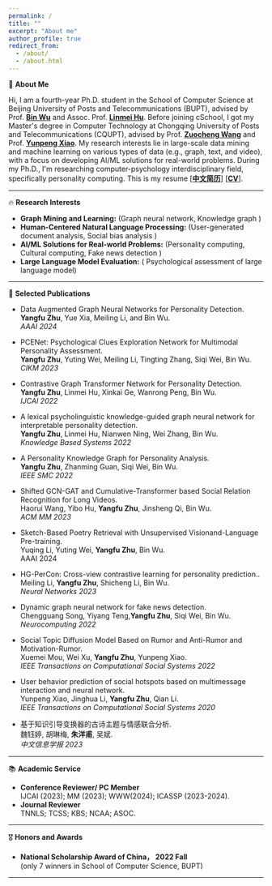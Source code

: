 ```yaml
---
permalink: /
title: ""
excerpt: "About me"
author_profile: true
redirect_from: 
  - /about/
  - /about.html
---
```


 🚩 **About Me**
 
Hi,  I am a fourth-year Ph.D. student in the School of Computer Science at Beijing University of Posts and Telecommunications (BUPT), advised by Prof. <a href='https://teacher.bupt.edu.cn/wubin/zh_CN/index/41367/list/index.htm'>**Bin Wu**</a> and Assoc. Prof. <a href='https://cs.bit.edu.cn/szdw/jsml/js/hlm/index.htm'>**Linmei Hu**</a>. Before joining cSchool, I got my Master's degree in Computer Technology  at Chongqing University of Posts and Telecommunications (CQUPT), advised by Prof.  <a href='https://www.idata.ah.cn/#/about/leaderDetail?id=2'>**Zuocheng Wang**</a> and Prof. <a href='https://faculty.cqupt.edu.cn/xiaoyp/zh_CN/index.htm'>**Yunpeng Xiao**</a>. My research interests lie in large-scale data mining and machine learning on various types of data (e.g., graph, text, and video), with a focus on developing AI/ML solutions for real-world problems.  During my Ph.D., I'm researching computer-psychology interdisciplinary field, specifically personality computing. This is my resume  [<a href='/files/CHICV.pdf' >**中文简历**</a>] [<a href='/files/ENGCV.pdf' >**CV**</a>].  <br>

* * *
🔥 **Research Interests**
 
- **Graph Mining and Learning:** (Graph neural network, Knowledge graph )
- **Human-Centered Natural Language Processing:** (User-generated document analysis, Social bias analysis )   
- **AI/ML Solutions for Real-world Problems:** (Personality computing, Cultural computing, Fake news detection )
- **Large Language  Model Evaluation:** ( Psychological assessment of large language  model)<br>
    
* * *
📝 **Selected  Publications**

 - Data Augmented Graph Neural Networks for Personality Detection.<br>
 **Yangfu Zhu**, Yue Xia, Meiling Li, and Bin Wu.<br>
  _AAAI 2024_ <br>

 <!-- - Data Augmented Graph Neural Networks for Personality Detection.<br>
 **Yangfu Zhu**, Yue Xia, Meiling Li, and Bin Wu.<br>
  _AAAI 2024_ <br>  --> 

- PCENet: Psychological Clues Exploration Network for Multimodal Personality Assessment.<br>
 **Yangfu Zhu**, Yuting Wei, Meiling Li, Tingting Zhang, Siqi Wei, Bin Wu. <br>
 _CIKM 2023_ <br>
 
- Contrastive Graph Transformer Network for Personality Detection.<br>
**Yangfu Zhu**, Linmei Hu, Xinkai Ge, Wanrong Peng, Bin Wu. <br>
_IJCAI 2022_<br>

- A lexical psycholinguistic knowledge-guided graph neural network for interpretable personality detection. <br>
  **Yangfu Zhu**,  Linmei Hu, Nianwen Ning, Wei Zhang, Bin Wu.  <br>
  _Knowledge Based Systems 2022_<br>
  
- A Personality Knowledge Graph for Personality Analysis.<br>
  **Yangfu Zhu**,  Zhanming Guan, Siqi Wei, Bin Wu. <br>
  _IEEE SMC 2022_ <br>
  <!--  [<a href='https://github.com/moshenglee/PerKG'>Code</a>] -->

- Shifted GCN-GAT and Cumulative-Transformer based Social Relation Recognition for Long Videos.<br>
  Haorui Wang, Yibo Hu, **Yangfu Zhu**, Jinsheng Qi, Bin Wu.<br>
 _ACM MM 2023_<br>


- Sketch-Based Poetry Retrieval with Unsupervised Visionand-Language Pre-training.<br>
   Yuqing Li, Yuting Wei, **Yangfu Zhu**, Bin Wu. <br>
   AAAI 2024

- HG-PerCon: Cross-view contrastive learning for personality prediction..<br>
  Meiling Li, **Yangfu Zhu**, Shicheng Li, Bin Wu. <br>
 _Neural Networks 2023_ <br> 
 <!--[<a href='https://www.sciencedirect.com/science/article/pii/S0893608023006044'>PDF</a>] [<a href='https://github.com/moshenglee/HG-PerCon'>Code</a>]-->

- Dynamic graph neural network for fake news detection.  <br>
  Chengguang Song, Yiyang Teng,**Yangfu Zhu**, Siqi Wei, Bin Wu.<br>
  _Neurocomputing 2022_ <br>

- Social Topic Diffusion Model Based on Rumor and Anti-Rumor and Motivation-Rumor.<br>
  Xuemei Mou, Wei Xu, **Yangfu Zhu**, Yunpeng Xiao.<br>
  _IEEE Transactions on Computational Social Systems 2022_  <br>

-  User behavior prediction of social hotspots based on multimessage interaction and neural network.<br>
   Yunpeng Xiao, Jinghua Li, **Yangfu Zhu**, Qian Li.<br>
  _IEEE Transactions on Computational Social Systems 2020_  <br>

- 基于知识引导变换器的古诗主题与情感联合分析.<br>
  魏钰婷, 胡琳梅, **朱洋甫**, 吴斌.<br>
  _中文信息学报 2023_ <br>
  
 * * *
 📚 **Academic Service**  
- **Conference Reviewer/ PC Member**<br>
   IJCAI (2023); MM (2023); WWW(2024); ICASSP (2023-2024). <br>
- **Journal Reviewer**<br>
  TNNLS; TCSS; KBS; NCAA; ASOC.<br>
  
* * *
🎖 **Honors and Awards** 
- **National Scholarship Award of China， 2022 Fall** <br>
(only 7 winners in School of Computer Science, BUPT)

* * *


